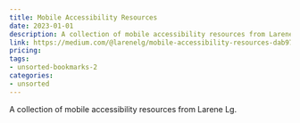 ```yaml
---
title: Mobile Accessibility Resources
date: 2023-01-01
description: A collection of mobile accessibility resources from Larene Lg.
link: https://medium.com/@larenelg/mobile-accessibility-resources-dab97a739080
pricing: 
tags: 
- unsorted-bookmarks-2 
categories: 
- unsorted 
---
```


A collection of mobile accessibility resources from Larene Lg.